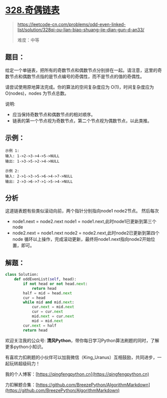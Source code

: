 # [328.奇偶链表](https://leetcode-cn.com/problems/odd-even-linked-list/solution/328qi-ou-lian-biao-shuang-jie-dian-gun-d-an33/) 
> https://leetcode-cn.com/problems/odd-even-linked-list/solution/328qi-ou-lian-biao-shuang-jie-dian-gun-d-an33/
>
> 难度：中等

## 题目：

给定一个单链表，把所有的奇数节点和偶数节点分别排在一起。请注意，这里的奇数节点和偶数节点指的是节点编号的奇偶性，而不是节点的值的奇偶性。

请尝试使用原地算法完成。你的算法的空间复杂度应为 O(1)，时间复杂度应为 O(nodes)，nodes 为节点总数。

说明:
- 应当保持奇数节点和偶数节点的相对顺序。
- 链表的第一个节点视为奇数节点，第二个节点视为偶数节点，以此类推。

## 示例：

```
示例 1:
输入: 1->2->3->4->5->NULL
输出: 1->3->5->2->4->NULL

示例 2:
输入: 2->1->3->5->6->4->7->NULL 
输出: 2->3->6->7->1->5->4->NULL
```

## 分析

这道链表题有些类似滚动向前，两个指针分别指向node1 node2节点。
然后每次 
- node1.next = node2.next node1 = node1.next,此时node1已更新到第三个node
- node2.next = node1.next node2 = node2.next,此时node2已更新到第四个node
循环以上操作，完成滚动更新，最终将node1.next指向node2开始位置，即可。

## 解题：

```python
class Solution:
    def oddEvenList(self, head):
        if not head or not head.next:
            return head
        half = mid = head.next
        cur = head
        while mid and mid.next:
            cur.next = mid.next
            cur = cur.next
            mid.next = cur.next
            mid = mid.next
        cur.next = half
        return head
```

欢迎关注我的公众号: **清风Python**，带你每日学习Python算法刷题的同时，了解更多python小知识。

有喜欢力扣刷题的小伙伴可以加我微信（King_Uranus）互相鼓励，共同进步，一起玩转超级码力！

我的个人博客：[https://qingfengpython.cn](https://qingfengpython.cn)

力扣解题合集：[https://github.com/BreezePython/AlgorithmMarkdown](https://github.com/BreezePython/AlgorithmMarkdown)
